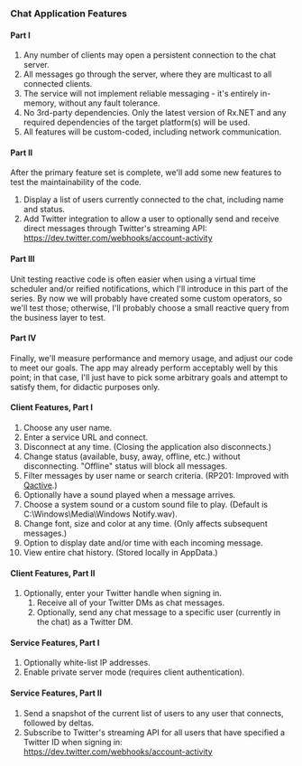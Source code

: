 ### Chat Application Features
#### Part I
1. Any number of clients may open a persistent connection to the chat server.
2. All messages go through the server, where they are multicast to all connected clients.
3. The service will not implement reliable messaging - it's entirely in-memory, without any fault tolerance.
4. No 3rd-party dependencies. Only the latest version of Rx.NET and any required dependencies of the target platform(s) will be used.
5. All features will be custom-coded, including network communication.

#### Part II
After the primary feature set is complete, we'll add some new features to test the maintainability of the code.

1. Display a list of users currently connected to the chat, including name and status.
2. Add Twitter integration to allow a user to optionally send and receive direct messages through Twitter's 
streaming API:\
   https://dev.twitter.com/webhooks/account-activity
   
#### Part III
Unit testing reactive code is often easier when using a virtual time scheduler and/or reified notifications, which I'll introduce in this part of the series. By now we will probably have created some custom operators, so we'll test those; otherwise, I'll probably choose a small reactive query from the business layer to test.

#### Part IV
Finally, we'll measure performance and memory usage, and adjust our code to meet our goals. The app may already perform acceptably well by this point; in that case, I'll just have to pick some arbitrary goals and attempt to satisfy them, for didactic purposes only.

#### Client Features, Part I
1. Choose any user name.
2. Enter a service URL and connect.
3. Disconnect at any time. (Closing the application also disconnects.)
4. Change status (available, busy, away, offline, etc.) without disconnecting. "Offline" status will block all messages.
5. Filter messages by user name or search criteria. (RP201: Improved with [Qactive](https://github.com/RxDave/Qactive).)
6. Optionally have a sound played when a message arrives.
7. Choose a system sound or a custom sound file to play. (Default is C:\Windows\Media\Windows Notify.wav).
8. Change font, size and color at any time. (Only affects subsequent messages.)
9. Option to display date and/or time with each incoming message.
10. View entire chat history. (Stored locally in AppData.)

#### Client Features, Part II
1. Optionally, enter your Twitter handle when signing in.
   1. Receive all of your Twitter DMs as chat messages.
   2. Optionally, send any chat message to a specific user (currently in the chat) as a Twitter DM.

#### Service Features, Part I
1. Optionally white-list IP addresses.
2. Enable private server mode (requires client authentication).

#### Service Features, Part II
1. Send a snapshot of the current list of users to any user that connects, followed by deltas.
2. Subscribe to Twitter's streaming API for all users that have specified a Twitter ID when signing in:\
   https://dev.twitter.com/webhooks/account-activity